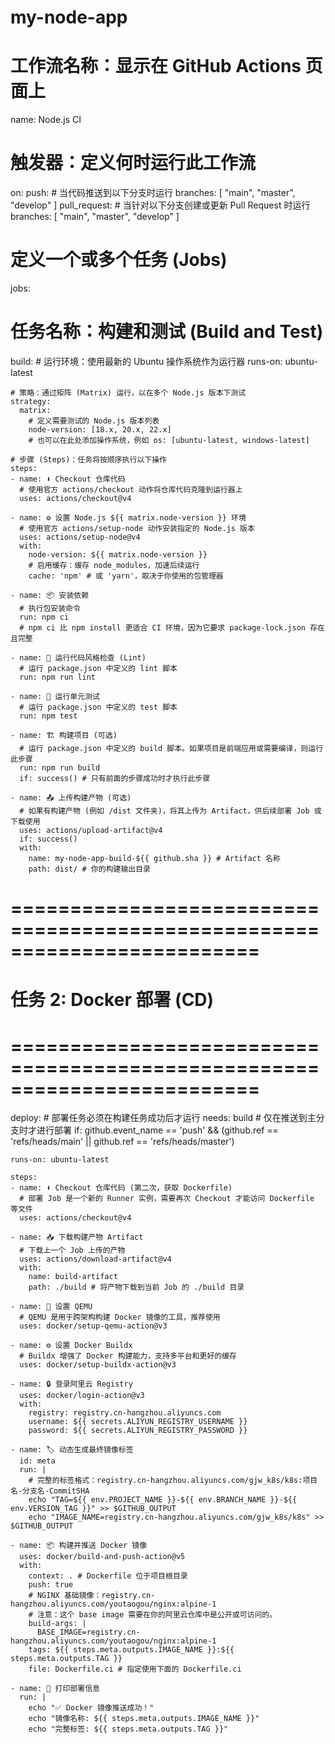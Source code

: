 # my-node-app


# 工作流名称：显示在 GitHub Actions 页面上
name: Node.js CI

# 触发器：定义何时运行此工作流
on:
  push:
    # 当代码推送到以下分支时运行
    branches: [ "main", "master", "develop" ]
  pull_request:
    # 当针对以下分支创建或更新 Pull Request 时运行
    branches: [ "main", "master", "develop" ]

# 定义一个或多个任务 (Jobs)
jobs:
  # 任务名称：构建和测试 (Build and Test)
  build:
    # 运行环境：使用最新的 Ubuntu 操作系统作为运行器
    runs-on: ubuntu-latest
    
    # 策略：通过矩阵 (Matrix) 运行，以在多个 Node.js 版本下测试
    strategy:
      matrix:
        # 定义需要测试的 Node.js 版本列表
        node-version: [18.x, 20.x, 22.x]
        # 也可以在此处添加操作系统，例如 os: [ubuntu-latest, windows-latest]

    # 步骤 (Steps)：任务将按顺序执行以下操作
    steps:
    - name: ⬇️ Checkout 仓库代码
      # 使用官方 actions/checkout 动作将仓库代码克隆到运行器上
      uses: actions/checkout@v4
      
    - name: ⚙️ 设置 Node.js ${{ matrix.node-version }} 环境
      # 使用官方 actions/setup-node 动作安装指定的 Node.js 版本
      uses: actions/setup-node@v4
      with:
        node-version: ${{ matrix.node-version }}
        # 启用缓存：缓存 node_modules，加速后续运行
        cache: 'npm' # 或 'yarn'，取决于你使用的包管理器
        
    - name: 📦 安装依赖
      # 执行包安装命令
      run: npm ci 
      # npm ci 比 npm install 更适合 CI 环境，因为它要求 package-lock.json 存在且完整
      
    - name: 🧹 运行代码风格检查 (Lint)
      # 运行 package.json 中定义的 lint 脚本
      run: npm run lint
      
    - name: 🧪 运行单元测试
      # 运行 package.json 中定义的 test 脚本
      run: npm test

    - name: 🏗️ 构建项目 (可选)
      # 运行 package.json 中定义的 build 脚本。如果项目是前端应用或需要编译，则运行此步骤
      run: npm run build
      if: success() # 只有前面的步骤成功时才执行此步骤
      
    - name: 📤 上传构建产物 (可选)
      # 如果有构建产物 (例如 /dist 文件夹)，将其上传为 Artifact，供后续部署 Job 或下载使用
      uses: actions/upload-artifact@v4
      if: success()
      with:
        name: my-node-app-build-${{ github.sha }} # Artifact 名称
        path: dist/ # 你的构建输出目录
# =========================================================================
# 任务 2: Docker 部署 (CD)
# =========================================================================
  deploy:
    # 部署任务必须在构建任务成功后才运行
    needs: build 
    # 仅在推送到主分支时才进行部署
    if: github.event_name == 'push' && (github.ref == 'refs/heads/main' || github.ref == 'refs/heads/master')
    
    runs-on: ubuntu-latest
    
    steps:
    - name: ⬇️ Checkout 仓库代码 (第二次，获取 Dockerfile)
      # 部署 Job 是一个新的 Runner 实例，需要再次 Checkout 才能访问 Dockerfile 等文件
      uses: actions/checkout@v4

    - name: 📥 下载构建产物 Artifact
      # 下载上一个 Job 上传的产物
      uses: actions/download-artifact@v4
      with:
        name: build-artifact
        path: ./build # 将产物下载到当前 Job 的 ./build 目录
        
    - name: 🐳 设置 QEMU
      # QEMU 是用于跨架构构建 Docker 镜像的工具，推荐使用
      uses: docker/setup-qemu-action@v3
      
    - name: ⚙️ 设置 Docker Buildx
      # Buildx 增强了 Docker 构建能力，支持多平台和更好的缓存
      uses: docker/setup-buildx-action@v3
      
    - name: 🔒 登录阿里云 Registry
      uses: docker/login-action@v3
      with:
        registry: registry.cn-hangzhou.aliyuncs.com
        username: ${{ secrets.ALIYUN_REGISTRY_USERNAME }}
        password: ${{ secrets.ALIYUN_REGISTRY_PASSWORD }}

    - name: 🏷️ 动态生成最终镜像标签
      id: meta
      run: |
        # 完整的标签格式：registry.cn-hangzhou.aliyuncs.com/gjw_k8s/k8s:项目名-分支名-CommitSHA
        echo "TAG=${{ env.PROJECT_NAME }}-${{ env.BRANCH_NAME }}-${{ env.VERSION_TAG }}" >> $GITHUB_OUTPUT
        echo "IMAGE_NAME=registry.cn-hangzhou.aliyuncs.com/gjw_k8s/k8s" >> $GITHUB_OUTPUT

    - name: 📦 构建并推送 Docker 镜像
      uses: docker/build-and-push-action@v5
      with:
        context: . # Dockerfile 位于项目根目录
        push: true
        # NGINX 基础镜像：registry.cn-hangzhou.aliyuncs.com/youtaogou/nginx:alpine-1
        # 注意：这个 base image 需要在你的阿里云仓库中是公开或可访问的。
        build-args: |
          BASE_IMAGE=registry.cn-hangzhou.aliyuncs.com/youtaogou/nginx:alpine-1
        tags: ${{ steps.meta.outputs.IMAGE_NAME }}:${{ steps.meta.outputs.TAG }}
        file: Dockerfile.ci # 指定使用下面的 Dockerfile.ci

    - name: 🎉 打印部署信息
      run: |
        echo "✅ Docker 镜像推送成功！"
        echo "镜像名称: ${{ steps.meta.outputs.IMAGE_NAME }}"
        echo "完整标签: ${{ steps.meta.outputs.TAG }}"